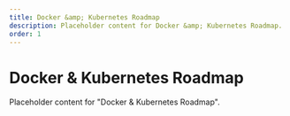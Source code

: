 ```yaml
---
title: Docker &amp; Kubernetes Roadmap
description: Placeholder content for Docker &amp; Kubernetes Roadmap.
order: 1
---
```


# Docker &amp; Kubernetes Roadmap

Placeholder content for "Docker &amp; Kubernetes Roadmap".
